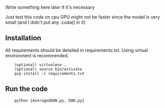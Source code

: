 Wrtie something here later if it's necessary


Just test this code on cpu
GPU might not be faster since the model is very small (and I didn't put any .cuda() in it)

## Installation
All requirements should be detailed in requirements.txt. Using virtual environment is recommended.
```
    (optional) virtualenv .
    (optional) source bin/activate
    pip install -r requirements.txt
```

## Run the code
```
    python {AveragedDQN.py, DQN.py}
```



